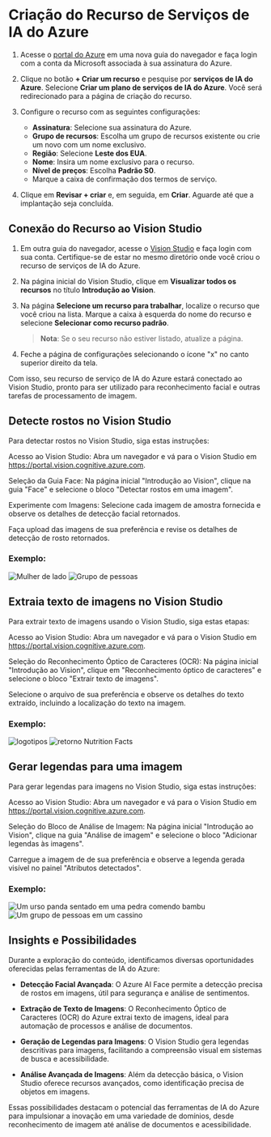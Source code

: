 # Criação do Recurso de Serviços de IA do Azure

1. Acesse o [portal do Azure](https://portal.azure.com) em uma nova guia do navegador e faça login com a conta da Microsoft associada à sua assinatura do Azure.

2. Clique no botão **+ Criar um recurso** e pesquise por **serviços de IA do Azure**. Selecione **Criar um plano de serviços de IA do Azure**. Você será redirecionado para a página de criação do recurso.

3. Configure o recurso com as seguintes configurações:
   - **Assinatura**: Selecione sua assinatura do Azure.
   - **Grupo de recursos**: Escolha um grupo de recursos existente ou crie um novo com um nome exclusivo.
   - **Região**: Selecione **Leste dos EUA**.
   - **Nome**: Insira um nome exclusivo para o recurso.
   - **Nível de preços**: Escolha **Padrão S0**.
   - Marque a caixa de confirmação dos termos de serviço.

4. Clique em **Revisar + criar** e, em seguida, em **Criar**. Aguarde até que a implantação seja concluída.

## Conexão do Recurso ao Vision Studio

1. Em outra guia do navegador, acesse o [Vision Studio](https://portal.vision.cognitive.azure.com) e faça login com sua conta. Certifique-se de estar no mesmo diretório onde você criou o recurso de serviços de IA do Azure.

2. Na página inicial do Vision Studio, clique em **Visualizar todos os recursos** no título **Introdução ao Vision**.

3. Na página **Selecione um recurso para trabalhar**, localize o recurso que você criou na lista. Marque a caixa à esquerda do nome do recurso e selecione **Selecionar como recurso padrão**.

   > **Nota**: Se o seu recurso não estiver listado, atualize a página.

4. Feche a página de configurações selecionando o ícone "x" no canto superior direito da tela.

Com isso, seu recurso de serviço de IA do Azure estará conectado ao Vision Studio, pronto para ser utilizado para reconhecimento facial e outras tarefas de processamento de imagem.

## Detecte rostos no Vision Studio
Para detectar rostos no Vision Studio, siga estas instruções:

Acesso ao Vision Studio: Abra um navegador e vá para o Vision Studio em https://portal.vision.cognitive.azure.com.

Seleção da Guia Face: Na página inicial "Introdução ao Vision", clique na guia "Face" e selecione o bloco "Detectar rostos em uma imagem".

Experimente com Imagens: Selecione cada imagem de amostra fornecida e observe os detalhes de detecção facial retornados.

 Faça upload das imagens de sua preferência e revise os detalhes de detecção de rosto retornados.

### Exemplo:
![Mulher de lado](https://github.com/Lugaus/Desafio-de-Projeto-DIO---Reconhecimento-Facial-e-transforma-o-de-imagens-em-Dados-no-Azure-ML/assets/129623426/025c3279-c03e-4609-8535-d73a5d804fcb)
![Grupo de pessoas](https://github.com/Lugaus/Desafio-de-Projeto-DIO---Reconhecimento-Facial-e-transforma-o-de-imagens-em-Dados-no-Azure-ML/assets/129623426/1aef2957-74e7-4a3c-b3e4-2ebaef45f28a)


## Extraia texto de imagens no Vision Studio
Para extrair texto de imagens usando o Vision Studio, siga estas etapas:

Acesso ao Vision Studio: Abra um navegador e vá para o Vision Studio em https://portal.vision.cognitive.azure.com.

Seleção do Reconhecimento Óptico de Caracteres (OCR): Na página inicial "Introdução ao Vision", clique em "Reconhecimento óptico de caracteres" e selecione o bloco "Extrair texto de imagens".

 Selecione o arquivo de sua preferência e observe os detalhes do texto extraído, incluindo a localização do texto na imagem.
### Exemplo:
![logotipos](https://github.com/Lugaus/Desafio-de-Projeto-DIO---Reconhecimento-Facial-e-transforma-o-de-imagens-em-Dados-no-Azure-ML/assets/129623426/680a038b-d6a6-48fc-8dbd-9bfbcd715ea5)
![retorno Nutrition Facts](https://github.com/Lugaus/Desafio-de-Projeto-DIO---Reconhecimento-Facial-e-transforma-o-de-imagens-em-Dados-no-Azure-ML/assets/129623426/0e040e30-2f06-4dc0-8ccc-323a2c3c429a)









## Gerar legendas para uma imagem
Para gerar legendas para imagens no Vision Studio, siga estas instruções:

Acesso ao Vision Studio: Abra um navegador e vá para o Vision Studio em https://portal.vision.cognitive.azure.com.

Seleção do Bloco de Análise de Imagem: Na página inicial "Introdução ao Vision", clique na guia "Análise de imagem" e selecione o bloco "Adicionar legendas às imagens".

 Carregue a imagem de de sua preferência e observe a legenda gerada visível no painel "Atributos detectados".
 ### Exemplo:
![Um urso panda sentado em uma pedra comendo bambu](https://github.com/Lugaus/Desafio-de-Projeto-DIO---Reconhecimento-Facial-e-transforma-o-de-imagens-em-Dados-no-Azure-ML/assets/129623426/09d14baf-b617-4762-bc73-534d92b9472a)
![Um grupo de pessoas em um cassino](https://github.com/Lugaus/Desafio-de-Projeto-DIO---Reconhecimento-Facial-e-transforma-o-de-imagens-em-Dados-no-Azure-ML/assets/129623426/f319b600-bda8-4988-b8bc-bac7b50dcde5)







 

## Insights e Possibilidades

Durante a exploração do conteúdo, identificamos diversas oportunidades oferecidas pelas ferramentas de IA do Azure:

- **Detecção Facial Avançada**: O Azure AI Face permite a detecção precisa de rostos em imagens, útil para segurança e análise de sentimentos.
  
- **Extração de Texto de Imagens**: O Reconhecimento Óptico de Caracteres (OCR) do Azure extrai texto de imagens, ideal para automação de processos e análise de documentos.
  
- **Geração de Legendas para Imagens**: O Vision Studio gera legendas descritivas para imagens, facilitando a compreensão visual em sistemas de busca e acessibilidade.

- **Análise Avançada de Imagens**: Além da detecção básica, o Vision Studio oferece recursos avançados, como identificação precisa de objetos em imagens.

Essas possibilidades destacam o potencial das ferramentas de IA do Azure para impulsionar a inovação em uma variedade de domínios, desde reconhecimento de imagem até análise de documentos e acessibilidade.
